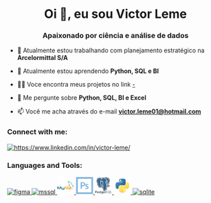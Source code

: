 <h1 align="center">Oi 👋, eu sou Victor Leme</h1>
<h3 align="center">Apaixonado por ciência e análise de dados</h3>

- 🔭 Atualmente estou trabalhando com planejamento estratégico na **Arcelormittal S/A**

- 🌱 Atualmente estou aprendendo **Python, SQL e BI**

- 👨‍💻 Voce encontra meus projetos no link [-](-)

- 💬 Me pergunte sobre **Python, SQL, BI e Excel**

- 📫 Você me acha através do e-mail **victor.leme01@hotmail.com**

<h3 align="left">Connect with me:</h3>
<p align="left">
<a href="https://www.linkedin.com/in/victor-leme/" target="blank"><img align="center" src="https://raw.githubusercontent.com/rahuldkjain/github-profile-readme-generator/master/src/images/icons/Social/linked-in-alt.svg" alt="https://www.linkedin.com/in/victor-leme/" height="30" width="40" /></a>
</p>

<h3 align="left">Languages and Tools:</h3>
<p align="left"> <a href="https://www.figma.com/" target="_blank" rel="noreferrer"> <img src="https://www.vectorlogo.zone/logos/figma/figma-icon.svg" alt="figma" width="40" height="40"/> </a> <a href="https://www.microsoft.com/en-us/sql-server" target="_blank" rel="noreferrer"> <img src="https://www.svgrepo.com/show/303229/microsoft-sql-server-logo.svg" alt="mssql" width="40" height="40"/> </a> <a href="https://www.mysql.com/" target="_blank" rel="noreferrer"> <img src="https://raw.githubusercontent.com/devicons/devicon/master/icons/mysql/mysql-original-wordmark.svg" alt="mysql" width="40" height="40"/> </a> <a href="https://www.photoshop.com/en" target="_blank" rel="noreferrer"> <img src="https://raw.githubusercontent.com/devicons/devicon/master/icons/photoshop/photoshop-line.svg" alt="photoshop" width="40" height="40"/> </a> <a href="https://www.postgresql.org" target="_blank" rel="noreferrer"> <img src="https://raw.githubusercontent.com/devicons/devicon/master/icons/postgresql/postgresql-original-wordmark.svg" alt="postgresql" width="40" height="40"/> </a> <a href="https://www.python.org" target="_blank" rel="noreferrer"> <img src="https://raw.githubusercontent.com/devicons/devicon/master/icons/python/python-original.svg" alt="python" width="40" height="40"/> </a> <a href="https://www.sqlite.org/" target="_blank" rel="noreferrer"> <img src="https://www.vectorlogo.zone/logos/sqlite/sqlite-icon.svg" alt="sqlite" width="40" height="40"/> </a> </p>

<!---

- 👋 Hi, I’m @Victor-Leme
- 👀 I’m interested in ...
- 🌱 I’m currently learning ...
- 💞️ I’m looking to collaborate on ...
- 📫 How to reach me ...


Victor-Leme/Victor-Leme is a ✨ special ✨ repository because its `README.md` (this file) appears on your GitHub profile.
You can click the Preview link to take a look at your changes.
--->
